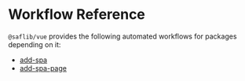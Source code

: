 # Workflow Reference

`@saflib/vue` provides the following automated workflows for packages depending on it:

- [add-spa](./add-spa.md)
- [add-spa-page](./add-spa-page.md)